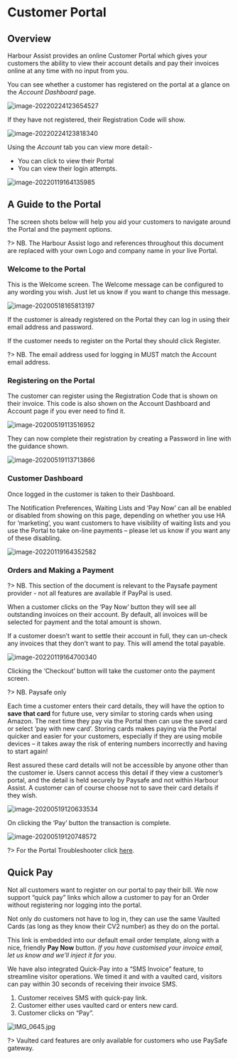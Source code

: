 # Customer Portal

## Overview

Harbour Assist provides an online Customer Portal which gives your customers the ability to view their account details and pay their invoices online at any time with no input from you.

You can see whether a customer has registered on the portal at a glance on the *Account Dashboard* page.

![image-20220224123654527](image-20220224123654527.png)

If they have not registered, their Registration Code will show.

![image-20220224123818340](image-20220224123818340.png)

Using the *Account* tab you can view more detail:-

- You can click to view their Portal
- You can view their login attempts.

![image-20220119164135985](image-20220119164135985.png)

## A Guide to the Portal

The screen shots below will help you aid your customers to navigate around the Portal and the payment options.

?> NB. The Harbour Assist logo and references throughout this document are replaced with your own Logo and company name in your live Portal.

### Welcome to the Portal

This is the Welcome screen. The Welcome message can be configured to any wording you wish.  Just let us know if you want to change this message.

![image-20200518165813197](image-20200518165813197.png)

If the customer is already registered on the Portal they can log in using their email address and password.

If the customer needs to register on the Portal they should click Register.

?> NB. The email address used for logging in MUST match the Account email address.

### Registering on the Portal

The customer can register using the Registration Code that is shown on their invoice. This code is also shown on the Account Dashboard and Account page if you ever need to find it.

![image-20200519113516952](image-20200519113516952.png)

They can now complete their registration by creating a Password in line with the guidance shown. 

![image-20200519113713866](image-20200519113713866.png)

### Customer Dashboard

Once logged in the customer is taken to their Dashboard. 

The Notification Preferences, Waiting Lists and ‘Pay Now’ can all be enabled or disabled from showing on this page, depending on whether you use HA for ‘marketing’, you want customers to have visibility of waiting lists and you use the Portal to take on-line payments – please let us know if you want any of these disabling.

![image-20220119164352582](image-20220119164352582.png)

### Orders and Making a Payment

?> NB. This section of the document is relevant to the Paysafe payment provider - not all features are available if PayPal is used.

When a customer clicks on the ‘Pay Now’ button they will see all outstanding invoices on their account. By default, all invoices will be selected for payment and the total amount is shown.

If a customer doesn’t want to settle their account in full, they can un-check any invoices that they don’t want to pay. This will amend the total payable.

![image-20220119164700340](image-20220119164700340.png)

Clicking the ‘Checkout’ button will take the customer onto the payment screen. 

?> NB. Paysafe only

Each time a customer enters their card details, they will have the option to **save that card** for future use, very similar to storing cards when using Amazon. The next time they pay via the Portal then can use the saved card or select ‘pay with new card’. Storing cards makes paying via the Portal quicker and easier for your customers, especially if they are using mobile devices – it takes away the risk of entering numbers incorrectly and having to start again!

Rest assured these card details will not be accessible by anyone other than the customer ie. Users cannot access this detail if they view a customer’s portal, and the detail is held securely by Paysafe and not within Harbour Assist. A customer can of course choose not to save their card details if they wish.

![image-20200519120633534](image-20200519120633534.png)

On clicking the ‘Pay’ button the transaction is complete.

![image-20200519120748572](image-20200519120748572.png)                           



?> For the Portal Troubleshooter click [here](Troubleshooting/PortalTroubleshooter.md).

## Quick Pay

Not all customers want to register on our portal to pay their bill. We now support “quick pay” links which allow a customer to pay for an Order without registering nor logging into the portal.

Not only do customers not have to log in, they can use the same Vaulted Cards (as long as they know their CV2 number) as they do on the portal.

This link is embedded into our default email order template, along with a nice, friendly **Pay Now** button. *If you have customised your invoice email, let us know and we’ll inject it for you*.

We have also integrated Quick-Pay into a “SMS Invoice” feature, to streamline visitor operations. We timed it and with a vaulted card, visitors can pay within 30 seconds of receiving their invoice SMS.

1. Customer receives SMS with quick-pay link.
2. Customer either uses vaulted card or enters new card.
3. Customer clicks on “Pay”.

![IMG_0645.jpg](IMG_0645.jpg)

?> Vaulted card features are only available for customers who use PaySafe gateway.